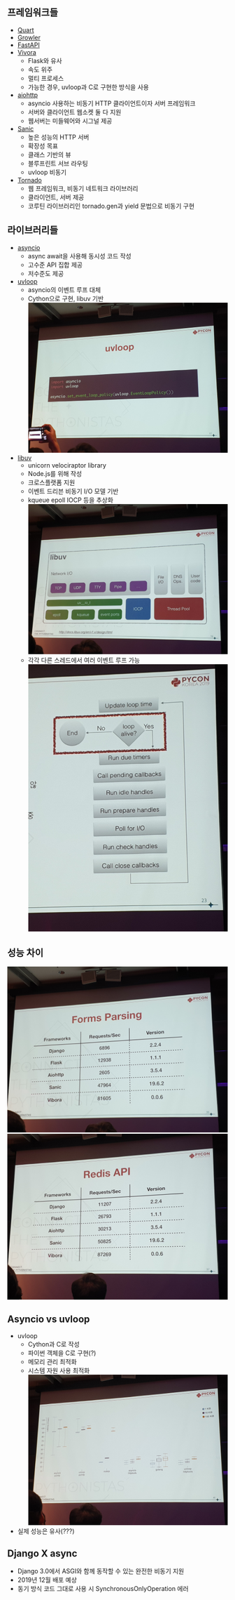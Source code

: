 프레임워크들
---
* [Quart](https://gitlab.com/pgjones/quart)
* [Growler](https://github.com/pyGrowler/Growler)
* [FastAPI](https://github.com/tiangolo/fastapi)
* [Vivora](https://github.com/vibora-io/vibora)
    * Flask와 유사
    * 속도 위주
    * 멀티 프로세스
    * 가능한 경우, uvloop과 C로 구현한 방식을 사용
* [aiohttp](https://github.com/aio-libs/aiohttp)
    * asyncio 사용하는 비동기 HTTP 클라이언트이자 서버 프레임워크
    * 서버와 클라이언트 웹소켓 둘 다 지원
    * 웹서버는 미들웨어와 시그널 제공
* [Sanic](https://github.com/huge-success/sanic)
    * 높은 성능의 HTTP 서버
    * 확장성 목표
    * 클래스 기반의 뷰
    * 블루프린트 서브 라우팅
    * uvloop 비동기
* [Tornado](https://github.com/tornadoweb/tornado)
    * 웹 프레임워크, 비동기 네트워크 라이브러리
    * 클라이언트, 서버 제공
    * 코루틴 라이브러리인 tornado.gen과 yield 문법으로 비동기 구현

라이브러리들
---
* [asyncio](https://docs.python.org/ko/3/library/asyncio.html)
    * async await을 사용해 동시성 코드 작성
    * 고수준 API 집합 제공
    * 저수준도 제공
* [uvloop](https://github.com/MagicStack/uvloop)
    * asyncio의 이벤트 루프 대체
    * Cython으로 구현, libuv 기반
![uvloop 코드](./static/server_is_still_fast_as_fuck_bois/1.jpg)
* [libuv](https://github.com/libuv/libuv)
    * unicorn velociraptor library
    * Node.js를 위해 작성
    * 크로스플랫폼 지원
    * 이벤트 드리븐 비동기 I/O 모델 기반
    * kqueue epoll IOCP 등을 추상화
![libuv 구조](./static/server_is_still_fast_as_fuck_bois/2.jpg)
    * 각각 다른 스레드에서 여러 이벤트 루프 가능
![libuv 이벤트 루프](./static/server_is_still_fast_as_fuck_bois/3.jpg)

성능 차이
---
![폼 파싱](./static/server_is_still_fast_as_fuck_bois/4.jpg)
![Redis](./static/server_is_still_fast_as_fuck_bois/5.jpg)

Asyncio vs uvloop
---
* uvloop
    * Cython과 C로 작성
    * 파이썬 객체을 C로 구현(?)
    * 메모리 관리 최적화
    * 시스템 자원 사용 최적화
![실 성능](./static/server_is_still_fast_as_fuck_bois/6.jpg)
* 실제 성능은 유사(???)

Django X async
---
* Django 3.0에서 ASGI와 함께 동작할 수 있는 완전한 비동기 지원
* 2019년 12월 배포 예상
* 동기 방식 코드 그대로 사용 시 SynchronousOnlyOperation 에러
